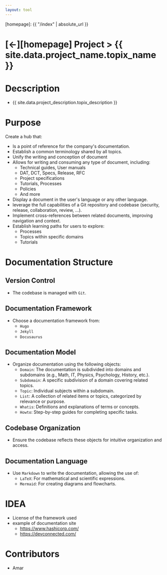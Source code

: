 ```yaml
---
layout: tool
---
```


[//]: #(Reference)
[homepage]: {{ "/index" | absolute_url }}

# [&larr;][homepage] Project > {{ site.data.project_name.topix_name }}
# Decscription
- {{ site.data.project_description.topix_description }}

# Purpose
Create a hub that:  

- Is a point of reference for the company's documentation.
- Establish a common terminology shared by all topics.
- Unify the writing and conception of document
- Allows for writing and consuming any type of document, including:
  - Technical guides, User manuals
  - DAT, DCT, Specs, Release, RFC
  - Project specifications
  - Tutorials, Processes
  - Policies
  - And more
- Display a document in the user's language or any other language.
- leverage the full capabilities of a Git repository and codebase (security, release, collaboration, review, ...).
- Implement cross-references between related documents, improving navigation and context.
- Establish learning paths for users to explore:
  - Processes
  - Topics within specific domains
  - Tutorials

# Documentation Structure

## Version Control
- The codebase is managed with `Git`.

## Documentation Framework
- Choose a documentation framework from:
  - `Hugo`
  - `Jekyll`
  - `Docusaurus`

## Documentation Model
- Organize documentation using the following objects:
  - `Domain`:  The documentation is subdivided into domains and subdomains (e.g., Math, IT, Physics, Psychology, History, etc.).
  - `Subdomain`:  A specific subdivision of a domain covering related topics.
  - `Topic`:  Individual subjects within a subdomain.
  - `List`:  A collection of related items or topics, categorized by relevance or purpose.
  - `Whatis`:  Definitions and explanations of terms or concepts.
  - `Howto`:  Step-by-step guides for completing specific tasks.

## Codebase Organization
- Ensure the codebase reflects these objects for intuitive organization and access.

## Documentation Language
- Use `Markdown`  to write the documentation, allowing the use of:
  - `LaTeX`:  For mathematical and scientific expressions.
  - `Mermaid`:  For creating diagrams and flowcharts.

# IDEA
- License of the framework used
- example of documentation site
  - https://www.hashicorp.com/
  - https://devconnected.com/
# Contributors
- Amar

